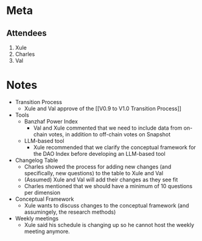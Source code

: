 # Meta

## Attendees

1. Xule 
2. Charles 
3. Val

# Notes
- Transition Process
	- Xule and Val approve of the [[V0.9 to V1.0 Transition Process]]
- Tools
	- Banzhaf Power Index 
		- Val and Xule commented that we need to include data from on-chain votes, in addition to off-chain votes on Snapshot
	- LLM-based tool
		- Xule recommended that we clarify the conceptual framework for the DAO Index before developing an LLM-based tool 
- Changelog Table
	- Charles showed the process for adding new changes (and specifically, new questions) to the table to Xule and Val
	- (Assumed) Xule and Val will add their changes as they see fit
	- Charles mentioned that we should have a minimum of 10 questions per dimension
- Conceptual Framework
	- Xule wants to discuss changes to the conceptual framework (and assumingely, the research methods)
- Weekly meetings
	- Xule said his schedule is changing up so he cannot host the weekly meeting anymore.
